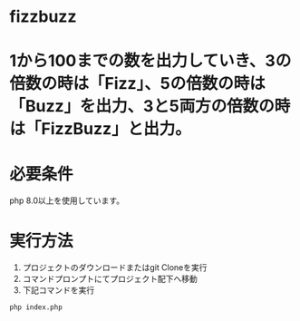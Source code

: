 # fizzbuzz

# 1から100までの数を出力していき、3の倍数の時は「Fizz」、5の倍数の時は「Buzz」を出力、3と5両方の倍数の時は「FizzBuzz」と出力。

# 必要条件
php 8.0以上を使用しています。

# 実行方法
1. プロジェクトのダウンロードまたはgit Cloneを実行
2. コマンドプロンプトにてプロジェクト配下へ移動
3. 下記コマンドを実行
```
php index.php
```